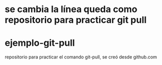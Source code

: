 # se cambia la línea queda como repositorio para practicar git pull 
# ejemplo-git-pull
repositorio para practicar el comando git-pull, se creó desde github.com
